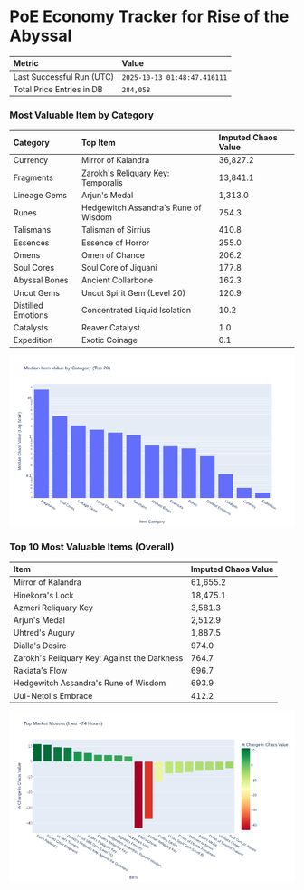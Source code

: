 # PoE Economy Tracker for Rise of the Abyssal

<!-- START_MAINTENANCE -->
| Metric | Value |
|:---|:---|
| Last Successful Run (UTC) | `2025-10-13 01:48:47.416111` |
| Total Price Entries in DB | `284,058` |

<!-- END_MAINTENANCE -->

<!-- START_DATAFRAME_DEBUG -->
<!-- END_DATAFRAME_DEBUG -->

<!-- START_CATEGORY_ANALYSIS -->
### Most Valuable Item by Category
| Category | Top Item | Imputed Chaos Value |
| :--- | :--- | :--- |
| Currency | Mirror of Kalandra | 36,827.2 |
| Fragments | Zarokh's Reliquary Key: Temporalis | 13,841.1 |
| Lineage Gems | Arjun's Medal | 1,313.0 |
| Runes | Hedgewitch Assandra's Rune of Wisdom | 754.3 |
| Talismans | Talisman of Sirrius | 410.8 |
| Essences | Essence of Horror | 255.0 |
| Omens | Omen of Chance | 206.2 |
| Soul Cores | Soul Core of Jiquani | 177.8 |
| Abyssal Bones | Ancient Collarbone | 162.3 |
| Uncut Gems | Uncut Spirit Gem (Level 20) | 120.9 |
| Distilled Emotions | Concentrated Liquid Isolation | 10.2 |
| Catalysts | Reaver Catalyst | 1.0 |
| Expedition | Exotic Coinage | 0.1 |


![Category Analysis Chart](charts/category_analysis.png)
<!-- END_ANALYSIS -->

<!-- START_ANALYSIS -->
### Top 10 Most Valuable Items (Overall)
| Item | Imputed Chaos Value |
| :--- | :--- |
| Mirror of Kalandra | 61,655.2 |
| Hinekora's Lock | 18,475.1 |
| Azmeri Reliquary Key | 3,581.3 |
| Arjun's Medal | 2,512.9 |
| Uhtred's Augury | 1,887.5 |
| Dialla's Desire | 974.0 |
| Zarokh's Reliquary Key: Against the Darkness | 764.7 |
| Rakiata's Flow | 696.7 |
| Hedgewitch Assandra's Rune of Wisdom | 693.9 |
| Uul-Netol's Embrace | 412.2 |


![Market Movers Chart](charts/market_movers.png)
<!-- END_ANALYSIS -->
